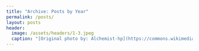 ```yaml
---
title: "Archive: Posts by Year"
permalink: /posts/
layout: posts
header:
  image: /assets/headers/1-3.jpeg
  caption: "[Original photo by: Alchemist-hp](https://commons.wikimedia.org/wiki/File:Hafnium_pellets_with_a_thin_oxide_layer.jpg). [Licensed under FAL](https://en.wikipedia.org/wiki/Free_Art_License)"
---
```

